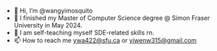 - 👋 Hi, I’m @wangyimosquito
- 👀 I finished my Master of Computer Science degree @ Simon Fraser University in May 2024.
- 🌱 I am self-teaching myself SDE-related skills rn.
- 📫 How to reach me ywa422@sfu.ca or yiwenw315@gmail.com

<!---
wangyimosquito/wangyimosquito is a ✨ special ✨ repository because its `README.md` (this file) appears on your GitHub profile.
You can click the Preview link to take a look at your changes.
--->
